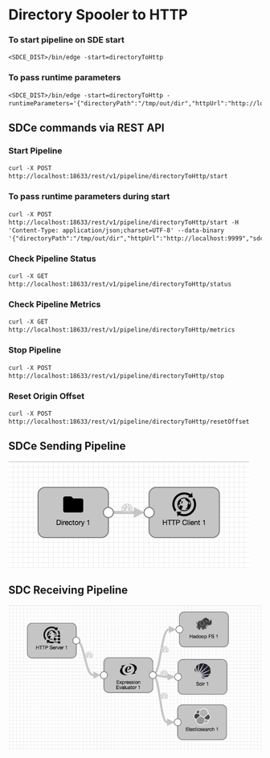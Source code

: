 # Directory Spooler to HTTP

### To start pipeline on SDE start

    <SDCE_DIST>/bin/edge -start=directoryToHttp

### To pass runtime parameters

    <SDCE_DIST>/bin/edge -start=directoryToHttp -runtimeParameters='{"directoryPath":"/tmp/out/dir","httpUrl":"http://localhost:9999","sdcAppId":"sde"}'

## SDCe commands via REST API

### Start Pipeline
    curl -X POST http://localhost:18633/rest/v1/pipeline/directoryToHttp/start

### To pass runtime parameters during start
    curl -X POST http://localhost:18633/rest/v1/pipeline/directoryToHttp/start -H 'Content-Type: application/json;charset=UTF-8' --data-binary '{"directoryPath":"/tmp/out/dir","httpUrl":"http://localhost:9999","sdcAppId":"sde"}'

### Check Pipeline Status
    curl -X GET http://localhost:18633/rest/v1/pipeline/directoryToHttp/status

### Check Pipeline Metrics
    curl -X GET http://localhost:18633/rest/v1/pipeline/directoryToHttp/metrics

### Stop Pipeline
    curl -X POST http://localhost:18633/rest/v1/pipeline/directoryToHttp/stop

### Reset Origin Offset
    curl -X POST http://localhost:18633/rest/v1/pipeline/directoryToHttp/resetOffset


## SDCe Sending Pipeline

![Image of SDCe Sending Pipeline](edge.png)


## SDC Receiving Pipeline

![Image of SDC Receiving Pipeline](sdchttp.png)
